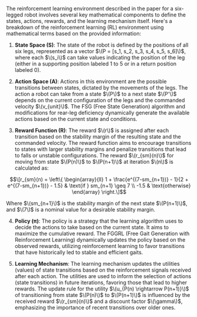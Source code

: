 The reinforcement learning environment described in the paper for a six-legged robot involves several key mathematical components to define the states, actions, rewards, and the learning mechanism itself. Here's a breakdown of the reinforcement learning (RL) environment using mathematical terms based on the provided information:

1. **State Space (S)**: The state of the robot is defined by the positions of all six legs, represented as a vector $\(P = [s_1, s_2, s_3, s_4, s_5, s_6]\)$, where each $\(s_i\)$ can take values indicating the position of the leg (either in a supporting position labeled 1 to 5 or in a return position labeled 0).

2. **Action Space (A)**: Actions in this environment are the possible transitions between states, dictated by the movements of the legs. The action a robot can take from a state $\(P\)$ to a next state $\(P'\)$ depends on the current configuration of the legs and the commanded velocity $\(v_{unit}\)$. The FSG (Free State Generation) algorithm and modifications for rear-leg deficiency dynamically generate the available actions based on the current state and conditions.

3. **Reward Function (R)**: The reward $\(r\)$ is assigned after each transition based on the stability margin of the resulting state and the commanded velocity. The reward function aims to encourage transitions to states with larger stability margins and penalize transitions that lead to falls or unstable configurations. The reward $\(r_{sm}(n)\)$ for moving from state $\(P(n)\)$ to $\(P(n+1)\)$ at iteration $\(n\)$ is calculated as:


$$\[r_{sm}(n) = \left\{
  \begin{array}{ll}
  1 + \frac{e^{(7-sm_{n+1})} - 1}{2 + e^{(7-sm_{n+1})} - 1.5} & \text{if } sm_{n+1} \geq 7 \\
  -1.5 & \text{otherwise}
  \end{array}
\right.\]$$



Where $\(sm_{n+1}\)$ is the stability margin of the next state $\(P(n+1)\)$, and $\(7\)$ is a nominal value for a desirable stability margin.

4. **Policy (π)**: The policy is a strategy that the learning algorithm uses to decide the actions to take based on the current state. It aims to maximize the cumulative reward. The FGGRL (Free Gait Generation with Reinforcement Learning) dynamically updates the policy based on the observed rewards, utilizing reinforcement learning to favor transitions that have historically led to stable and efficient gaits.

5. **Learning Mechanism**: The learning mechanism updates the utilities (values) of state transitions based on the reinforcement signals received after each action. The utilities are used to inform the selection of actions (state transitions) in future iterations, favoring those that lead to higher rewards. The update rule for the utility $\(u_{P(n) \rightarrow P(n+1)}\)$ of transitioning from state $\(P(n)\)$ to $\(P(n+1)\)$ is influenced by the received reward $\(r_{sm}(n)\)$ and a discount factor $\(\gamma\)$, emphasizing the importance of recent transitions over older ones.

